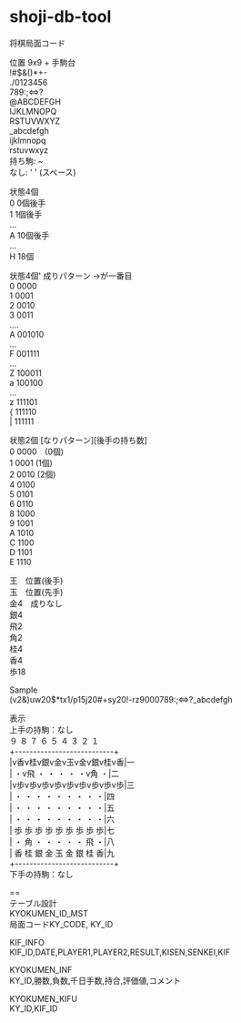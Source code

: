 # shoji-db-tool

将棋局面コード  

位置 9x9 + 手駒台  
!#$&()*+-  
./0123456  
789:;<=>?  
@ABCDEFGH  
IJKLMNOPQ  
RSTUVWXYZ  
_abcdefgh  
ijklmnopq  
rstuvwxyz  
持ち駒: ~  
なし: ' ' (スペース)  
  
状態4個  
0 0個後手  
1 1個後手  
...  
A 10個後手  
...  
H 18個  

状態4個' 成りパターン →が一番目  
0 0000  
1 0001  
2 0010  
3 0011  
....  
A 001010  
...  
F 001111  
...  
Z 100011  
a 100100  
...  
z 111101  
{ 111110  
| 111111  

状態2個 [なりパターン][後手の持ち数]  
0 0000　(0個)  
1 0001 (1個)  
2 0010 (2個)  
4 0100  
5 0101  
6 0110  
8 1000  
9 1001  
A 1010  
C 1100  
D 1101  
E 1110  

王　位置(後手)  
玉　位置(先手)  
金4　成りなし  
銀4  
飛2  
角2  
桂4  
香4  
歩18  

Sample  
(v2&)uw20$*tx1/p15j20#+sy20!-rz9000789:;<=>?_abcdefgh  

表示  
上手の持駒：なし  
  ９ ８ ７ ６ ５ ４ ３ ２ １  
+---------------------------+  
|v香v桂v銀v金v玉v金v銀v桂v香|一  
| ・v飛 ・ ・ ・ ・ ・v角 ・|二  
|v歩v歩v歩v歩v歩v歩v歩v歩v歩|三  
| ・ ・ ・ ・ ・ ・ ・ ・ ・|四  
| ・ ・ ・ ・ ・ ・ ・ ・ ・|五  
| ・ ・ ・ ・ ・ ・ ・ ・ ・|六  
| 歩 歩 歩 歩 歩 歩 歩 歩 歩|七  
| ・ 角 ・ ・ ・ ・ ・ 飛 ・|八  
| 香 桂 銀 金 玉 金 銀 桂 香|九  
+---------------------------+  
下手の持駒：なし  

==  
テーブル設計  
KYOKUMEN_ID_MST  
局面コードKY_CODE, KY_ID  

KIF_INFO  
KIF_ID,DATE,PLAYER1,PLAYER2,RESULT,KISEN,SENKEI,KIF  

KYOKUMEN_INF  
KY_ID,勝数,負数,千日手数,持合,評価値,コメント  

KYOKUMEN_KIFU  
KY_ID,KIF_ID  

